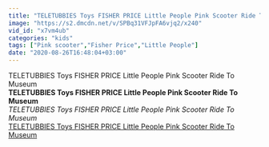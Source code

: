 ```yaml
---
title: "TELETUBBIES Toys FISHER PRICE Little People Pink Scooter Ride To Museum"
image: "https://s2.dmcdn.net/v/SPBq31VFJpFA6vjq2/x240"
vid_id: "x7vm4ub"
categories: "kids"
tags: ["Pink scooter","Fisher Price","Little People"]
date: "2020-08-26T16:48:04+03:00"
---
```

TELETUBBIES Toys FISHER PRICE Little People Pink Scooter Ride To Museum<br><b>TELETUBBIES Toys FISHER PRICE Little People Pink Scooter Ride To Museum</b><br> <i>TELETUBBIES Toys FISHER PRICE Little People Pink Scooter Ride To Museum</i><br> <u>TELETUBBIES Toys FISHER PRICE Little People Pink Scooter Ride To Museum</u>
